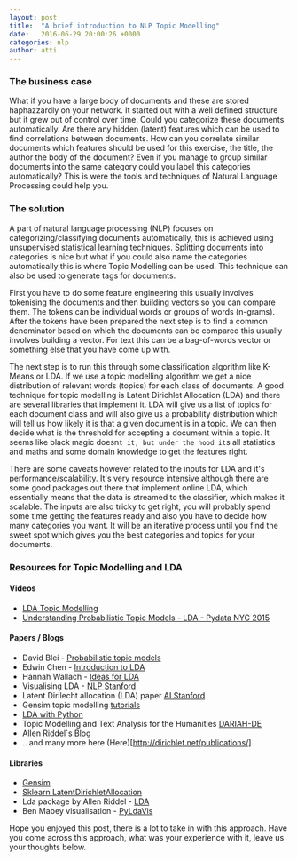 ```yaml
---
layout: post
title:  "A brief introduction to NLP Topic Modelling"
date:   2016-06-29 20:00:26 +0000
categories: nlp
author: atti
---
```


### The business case

What if you have a large body of documents and these are stored haphazzardly on your network. It started out with a well defined structure but it grew out of control over time. 
Could you categorize these documents automatically. Are there any hidden (latent) features which can be used to find correlations between documents. 
How can you correlate similar documents which features should be used for this exercise, the title, the author the body of the document?
Even if you manage to group similar documents into the same category could you label this categories automatically? This is were the tools and techniques of Natural Language Processing could help you.

### The solution

A part of natural language processing (NLP) focuses on categorizing/classifying documents automatically, this is achieved using unsupervised statistical learning techniques. 
Splitting documents into categories is nice but what if you could also name the categories automatically this is where Topic Modelling can be used. This technique can also be used to generate tags for documents.

First you have to do some feature engineering this usually involves tokenising the documents and then building vectors so you can compare them. 
The tokens can be individual words or groups of words (n-grams). After the tokens have been prepared the next step is to find a common denominator based on which the documents can be compared this usually involves building a vector.
For text this can be a bag-of-words vector or something else that you have come up with.

The next step is to run this through some classification algorithm like K-Means or LDA. If we use a topic modelling algorithm we get a nice distribution of relevant words (topics) for each class of documents. 
A good technique for topic modelling is Latent Dirichlet Allocation (LDA) and there are several libraries that implement it. 
LDA will give us a list of topics for each document class and will also give us a probability distribution which will tell us how likely it is that a given document is in a topic. 
We can then decide what is the threshold for accepting a document within a topic. It seems like black magic doesn`t it, but under the hood it`s all statistics and maths and some domain knowledge to get the features right.

There are some caveats however related to the inputs for LDA and it's performance/scalability. 
It's very resource intensive although there are some good packages out there that implement online LDA, which essentially means that the data is streamed to the classifier, which makes it scalable.
The inputs are also tricky to get right, you will probably spend some time getting the features ready and also you have to decide how many categories you want. 
It will be an iterative process until you find the sweet spot which gives you the best categories and topics for your documents.

### Resources for Topic Modelling and LDA

#### Videos

* [LDA Topic Modelling](https://www.youtube.com/watch?v=ePUAZ8RG-3w)
* [Understanding Probabilistic Topic Models - LDA - Pydata NYC 2015](https://www.youtube.com/watch?v=_R66X_udxZQ)

#### Papers / Blogs

* David Blei - [Probabilistic topic models](https://www.cs.princeton.edu/~blei/papers/Blei2011.pdf)
* Edwin Chen - [Introduction to LDA](http://blog.echen.me/2011/08/22/introduction-to-latent-dirichlet-allocation/)
* Hannah Wallach - [Ideas for LDA](http://dirichlet.net/pdf/hannah14topic.pdf)
* Visualising LDA - [NLP Stanford](http://nlp.stanford.edu/events/illvi2014/papers/sievert-illvi2014.pdf)
* Latent Dirilecht allocation (LDA) paper [AI Stanford](http://ai.stanford.edu/~ang/papers/jair03-lda.pdf)
* Gensim topic modelling [tutorials](http://radimrehurek.com/gensim/tutorial.html)
* [LDA with Python](https://rstudio-pubs-static.s3.amazonaws.com/79360_850b2a69980c4488b1db95987a24867a.html)
* Topic Modelling and Text Analysis for the Humanities [DARIAH-DE](https://de.dariah.eu/tatom/)
* Allen Riddel`s [Blog](https://ariddell.org/wustl2012.html)
* .. and many more here (Here)[http://dirichlet.net/publications/]

#### Libraries

* [Gensim](http://radimrehurek.com/gensim/)
* [Sklearn LatentDirichletAllocation](http://scikit-learn.org/stable/auto_examples/applications/topics_extraction_with_nmf_lda.html#example-applications-topics-extraction-with-nmf-lda-py)
* Lda package by Allen Riddel - [LDA](https://github.com/ariddell/lda)
* Ben Mabey visualisation - [PyLdaVis](https://github.com/bmabey/pyLDAvis)

Hope you enjoyed this post, there is a lot to take in with this approach. Have you come across this approach, what was your experience with it, leave us your thoughts below.




